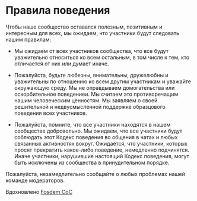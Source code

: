 # Правила поведения

Чтобы наше сообщество оставался полезным, позитивным и интересным для всех, мы ожидаем, что участники будут следовать нашим правилам:

* Мы ожидаем от всех участников сообщества, что все будут уважительно относиться ко всем остальным, в том числе к тем, кто отличается от них или думает иначе.

* Пожалуйста, будьте любезны, внимательны, дружелюбны и уважительны по отношению ко всем другим участникам и уважайте окружающую среду. Мы не оправдываем домогательства или оскорбительное поведениеи. Мы считаем это противоречащим нашим человеческим ценностям. Мы заявляем о своей решительной и недвусмысленной поддержке образцового поведения всех участников.

* Пожалуйста, помните, что все участники находятся в нашем сообществе добровольно. Мы ожидаем, что все участники будут соблюдать этот Кодекс поведения во общения в чатах и любых связанных активностях вокруг.  Ожидается, что участники, которых просят прекратить какое-либо поведение, немедленно подчинятся. Иначе участники, нарушившие настоящий Кодекс поведения, могут быть исключены из сообщества в принудительном порядке.

Пожалуйста, незамедлительно сообщайте о любых проблемах нашей команде модераторов.

Вдохновлено [Fosdem CoC](https://fosdem.org/2020/practical/conduct/)
